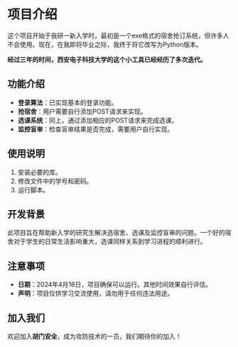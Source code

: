 # 项目介绍

这个项目开始于我研一新入学时，最初是一个exe格式的宿舍抢订系统，但许多人不会使用。现在，在我即将毕业之际，我终于将它改写为Python版本。

**经过三年的时间，西安电子科技大学的这个小工具已经经历了多次迭代。**

## 功能介绍

- **登录算法**：已实现基本的登录功能。
- **抢宿舍**：用户需要自行添加POST请求来实现。
- **选课系统**：同上，通过添加相应的POST请求来完成选课。
- **监控盲审**：检查盲审结果是否完成，需要用户自行实现。

## 使用说明

1. 安装必要的库。
2. 修改文件中的学号和密码。
3. 运行脚本。

## 开发背景

此项目旨在帮助新入学的研究生解决选宿舍、选课及监控盲审的问题。一个好的宿舍对于学生的日常生活影响重大，选课同样关系到学习进程的顺利进行。

## 注意事项

- **日期**：2024年4月16日，项目确保可以运行。其他时间效果自行评估。
- **声明**：项目仅供学习交流使用，请勿用于任何违法用途。

## 加入我们

欢迎加入**胡门安全**，成为攻防技术的一员，我们期待你的加入！

